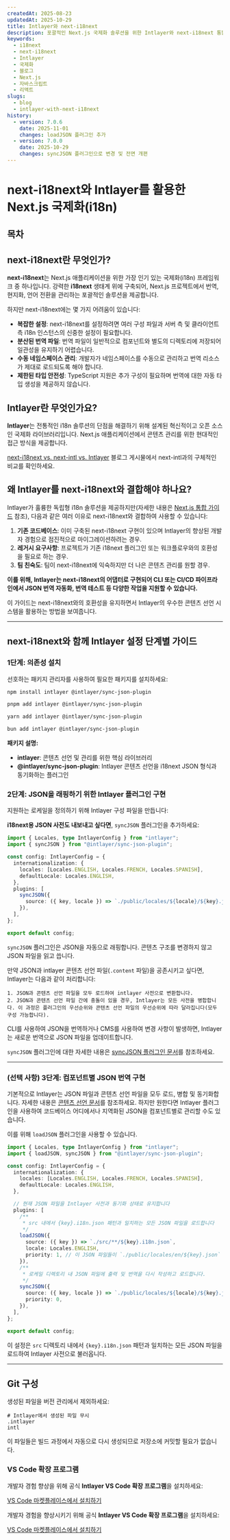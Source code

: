 ```yaml
---
createdAt: 2025-08-23
updatedAt: 2025-10-29
title: Intlayer와 next-i18next
description: 포괄적인 Next.js 국제화 솔루션을 위한 Intlayer와 next-i18next 통합
keywords:
  - i18next
  - next-i18next
  - Intlayer
  - 국제화
  - 블로그
  - Next.js
  - 자바스크립트
  - 리액트
slugs:
  - blog
  - intlayer-with-next-i18next
history:
  - version: 7.0.6
    date: 2025-11-01
    changes: loadJSON 플러그인 추가
  - version: 7.0.0
    date: 2025-10-29
    changes: syncJSON 플러그인으로 변경 및 전면 개편
---
```


# next-i18next와 Intlayer를 활용한 Next.js 국제화(i18n)

## 목차

<TOC/>

## next-i18next란 무엇인가?

**next-i18next**는 Next.js 애플리케이션을 위한 가장 인기 있는 국제화(i18n) 프레임워크 중 하나입니다. 강력한 **i18next** 생태계 위에 구축되어, Next.js 프로젝트에서 번역, 현지화, 언어 전환을 관리하는 포괄적인 솔루션을 제공합니다.

하지만 next-i18next에는 몇 가지 어려움이 있습니다:

- **복잡한 설정**: next-i18next를 설정하려면 여러 구성 파일과 서버 측 및 클라이언트 측 i18n 인스턴스의 신중한 설정이 필요합니다.
- **분산된 번역 파일**: 번역 파일이 일반적으로 컴포넌트와 별도의 디렉토리에 저장되어 일관성을 유지하기 어렵습니다.
- **수동 네임스페이스 관리**: 개발자가 네임스페이스를 수동으로 관리하고 번역 리소스가 제대로 로드되도록 해야 합니다.
- **제한된 타입 안전성**: TypeScript 지원은 추가 구성이 필요하며 번역에 대한 자동 타입 생성을 제공하지 않습니다.

## Intlayer란 무엇인가요?

**Intlayer**는 전통적인 i18n 솔루션의 단점을 해결하기 위해 설계된 혁신적이고 오픈 소스인 국제화 라이브러리입니다. Next.js 애플리케이션에서 콘텐츠 관리를 위한 현대적인 접근 방식을 제공합니다.

[next-i18next vs. next-intl vs. Intlayer](https://github.com/aymericzip/intlayer/blob/main/docs/blog/ko/next-i18next_vs_next-intl_vs_intlayer.md) 블로그 게시물에서 next-intl과의 구체적인 비교를 확인하세요.

## 왜 Intlayer를 next-i18next와 결합해야 하나요?

Intlayer가 훌륭한 독립형 i18n 솔루션을 제공하지만(자세한 내용은 [Next.js 통합 가이드](https://github.com/aymericzip/intlayer/blob/main/docs/docs/ko/intlayer_with_nextjs_16.md) 참조), 다음과 같은 여러 이유로 next-i18next와 결합하여 사용할 수 있습니다:

1. **기존 코드베이스**: 이미 구축된 next-i18next 구현이 있으며 Intlayer의 향상된 개발자 경험으로 점진적으로 마이그레이션하려는 경우.
2. **레거시 요구사항**: 프로젝트가 기존 i18next 플러그인 또는 워크플로우와의 호환성을 필요로 하는 경우.
3. **팀 친숙도**: 팀이 next-i18next에 익숙하지만 더 나은 콘텐츠 관리를 원할 경우.

**이를 위해, Intlayer는 next-i18next의 어댑터로 구현되어 CLI 또는 CI/CD 파이프라인에서 JSON 번역 자동화, 번역 테스트 등 다양한 작업을 지원할 수 있습니다.**

이 가이드는 next-i18next와의 호환성을 유지하면서 Intlayer의 우수한 콘텐츠 선언 시스템을 활용하는 방법을 보여줍니다.

---

## next-i18next와 함께 Intlayer 설정 단계별 가이드

### 1단계: 의존성 설치

선호하는 패키지 관리자를 사용하여 필요한 패키지를 설치하세요:

```bash packageManager="npm"
npm install intlayer @intlayer/sync-json-plugin
```

```bash packageManager="pnpm"
pnpm add intlayer @intlayer/sync-json-plugin
```

```bash packageManager="yarn"
yarn add intlayer @intlayer/sync-json-plugin
```

```bash packageManager="bun"
bun add intlayer @intlayer/sync-json-plugin
```

**패키지 설명:**

- **intlayer**: 콘텐츠 선언 및 관리를 위한 핵심 라이브러리
- **@intlayer/sync-json-plugin**: Intlayer 콘텐츠 선언을 i18next JSON 형식과 동기화하는 플러그인

### 2단계: JSON을 래핑하기 위한 Intlayer 플러그인 구현

지원하는 로케일을 정의하기 위해 Intlayer 구성 파일을 만듭니다:

**i18next용 JSON 사전도 내보내고 싶다면**, `syncJSON` 플러그인을 추가하세요:

```typescript fileName="intlayer.config.ts"
import { Locales, type IntlayerConfig } from "intlayer";
import { syncJSON } from "@intlayer/sync-json-plugin";

const config: IntlayerConfig = {
  internationalization: {
    locales: [Locales.ENGLISH, Locales.FRENCH, Locales.SPANISH],
    defaultLocale: Locales.ENGLISH,
  },
  plugins: [
    syncJSON({
      source: ({ key, locale }) => `./public/locales/${locale}/${key}.json`,
    }),
  ],
};

export default config;
```

`syncJSON` 플러그인은 JSON을 자동으로 래핑합니다. 콘텐츠 구조를 변경하지 않고 JSON 파일을 읽고 씁니다.

만약 JSON과 intlayer 콘텐츠 선언 파일(`.content` 파일)을 공존시키고 싶다면, Intlayer는 다음과 같이 처리합니다:

    1. JSON과 콘텐츠 선언 파일을 모두 로드하여 intlayer 사전으로 변환합니다.
    2. JSON과 콘텐츠 선언 파일 간에 충돌이 있을 경우, Intlayer는 모든 사전을 병합합니다. 이 과정은 플러그인의 우선순위와 콘텐츠 선언 파일의 우선순위에 따라 달라집니다(모두 구성 가능합니다).

CLI를 사용하여 JSON을 번역하거나 CMS를 사용하여 변경 사항이 발생하면, Intlayer는 새로운 번역으로 JSON 파일을 업데이트합니다.

`syncJSON` 플러그인에 대한 자세한 내용은 [syncJSON 플러그인 문서](https://github.com/aymericzip/intlayer/blob/main/docs/docs/ko/plugins/sync-json.md)를 참조하세요.

---

### (선택 사항) 3단계: 컴포넌트별 JSON 번역 구현

기본적으로 Intlayer는 JSON 파일과 콘텐츠 선언 파일을 모두 로드, 병합 및 동기화합니다. 자세한 내용은 [콘텐츠 선언 문서](https://github.com/aymericzip/intlayer/blob/main/docs/docs/ko/dictionary/content_file.md)를 참조하세요. 하지만 원한다면 Intlayer 플러그인을 사용하여 코드베이스 어디에서나 지역화된 JSON을 컴포넌트별로 관리할 수도 있습니다.

이를 위해 `loadJSON` 플러그인을 사용할 수 있습니다.

```ts fileName="intlayer.config.ts"
import { Locales, type IntlayerConfig } from "intlayer";
import { loadJSON, syncJSON } from "@intlayer/sync-json-plugin";

const config: IntlayerConfig = {
  internationalization: {
    locales: [Locales.ENGLISH, Locales.FRENCH, Locales.SPANISH],
    defaultLocale: Locales.ENGLISH,
  },

  // 현재 JSON 파일을 Intlayer 사전과 동기화 상태로 유지합니다
  plugins: [
    /**
     * src 내에서 {key}.i18n.json 패턴과 일치하는 모든 JSON 파일을 로드합니다
     */
    loadJSON({
      source: ({ key }) => `./src/**/${key}.i18n.json`,
      locale: Locales.ENGLISH,
      priority: 1, // 이 JSON 파일들이 `./public/locales/en/${key}.json` 파일보다 우선권을 갖도록 보장합니다
    }),
    /**
     * 로케일 디렉토리 내 JSON 파일에 출력 및 번역을 다시 작성하고 로드합니다.
     */
    syncJSON({
      source: ({ key, locale }) => `./public/locales/${locale}/${key}.json`,
      priority: 0,
    }),
  ],
};

export default config;
```

이 설정은 `src` 디렉토리 내에서 `{key}.i18n.json` 패턴과 일치하는 모든 JSON 파일을 로드하여 Intlayer 사전으로 불러옵니다.

---

## Git 구성

생성된 파일을 버전 관리에서 제외하세요:

```plaintext fileName=".gitignore"
# Intlayer에서 생성된 파일 무시
.intlayer
intl
```

이 파일들은 빌드 과정에서 자동으로 다시 생성되므로 저장소에 커밋할 필요가 없습니다.

### VS Code 확장 프로그램

개발자 경험 향상을 위해 공식 **Intlayer VS Code 확장 프로그램**을 설치하세요:

[VS Code 마켓플레이스에서 설치하기](https://marketplace.visualstudio.com/items?itemName=intlayer.intlayer-vs-code-extension)

개발자 경험을 향상시키기 위해 공식 **Intlayer VS Code 확장 프로그램**을 설치하세요:

[VS Code 마켓플레이스에서 설치하기](https://marketplace.visualstudio.com/items?itemName=intlayer.intlayer-vs-code-extension)
